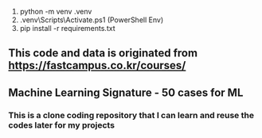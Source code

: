 1. python -m venv .venv
2. .venv\Scripts\Activate.ps1 (PowerShell Env)
3. pip install -r requirements.txt


## This code and data is originated from https://fastcampus.co.kr/courses/
## Machine Learning Signature - 50 cases for ML
### This is a clone coding repository that I can learn and reuse the codes later for my projects
